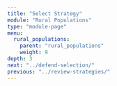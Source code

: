```yaml
---
title: "Select Strategy"
module: "Rural Populations"
type: "module-page"
menu:
  rural_populations:
    parent: "rural_populations"
    weight: 9
depth: 3
next: "../defend-selection/"
previous: "../review-strategies/"
---
```

<form method="post" action="."></form>